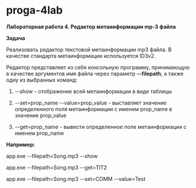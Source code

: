 # proga-4lab
**Лабораторная работа 4. Редактор метаинформации mp-3 файла**

**Задача**

Реализовать редактор текстовой метаинформации mp3 файла. В качестве стандарта метаинформации используется ID3v2.

Редактор представляет из себя консольную программу, принимающую в качестве аргументов имя файла через параметр **--filepath**, а также одну из выбранных команд:

1.	--show - отображение всей метаинформации в виде таблицы

2.	--set=prop_name --value=prop_value - выставляет значение определенного поля метаинформации с именем prop_name в значение prop_value

3.	--get=prop_name - вывести определенное поле метаинформации с именем prop_name

**Например:**

app.exe --filepath=Song.mp3 --show

app.exe --filepath=Song.mp3 --get=TIT2

app.exe --filepath=Song.mp3 --set=COMM --value=Test




